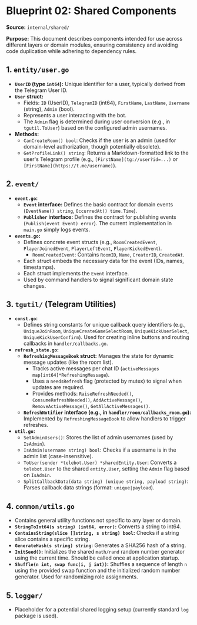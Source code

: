 # Blueprint 02: Shared Components

**Source:** `internal/shared/`

**Purpose:** This document describes components intended for use across different layers or domain modules, ensuring consistency and avoiding code duplication while adhering to dependency rules.

## 1. `entity/user.go`

*   **`UserID` (type `int64`):** Unique identifier for a user, typically derived from the Telegram User ID.
*   **`User` struct:**
    *   Fields: `ID` (UserID), `TelegramID` (int64), `FirstName`, `LastName`, `Username` (string), `Admin` (bool).
    *   Represents a user interacting with the bot.
    *   The `Admin` flag is determined during user conversion (e.g., in `tgutil.ToUser`) based on the configured admin usernames.
*   **Methods:**
    *   `CanCreateRoom() bool`: Checks if the user is an admin (used for domain-level authorization, though potentially obsolete).
    *   `GetProfileLink() string`: Returns a Markdown-formatted link to the user's Telegram profile (e.g., `[FirstName](tg://user?id=...)` or `[FirstName](https://t.me/username)`).

## 2. `event/`

*   **`event.go`:**
    *   **`Event` interface:** Defines the basic contract for domain events (`EventName() string`, `OccurredAt() time.Time`).
    *   **`Publisher` interface:** Defines the contract for publishing events (`Publish(event Event) error`). The current implementation in `main.go` simply logs events.
*   **`events.go`:**
    *   Defines concrete event structs (e.g., `RoomCreatedEvent`, `PlayerJoinedEvent`, `PlayerLeftEvent`, `PlayerKickedEvent`).
        *   `RoomCreatedEvent`: Contains `RoomID`, `Name`, `CreatorID`, `CreatedAt`.
    *   Each struct embeds the necessary data for the event (IDs, names, timestamps).
    *   Each struct implements the `Event` interface.
    *   Used by command handlers to signal significant domain state changes.

## 3. `tgutil/` (Telegram Utilities)

*   **`const.go`:**
    *   Defines string constants for unique callback query identifiers (e.g., `UniqueJoinRoom`, `UniqueCreateGameSelectRoom`, `UniqueKickUserSelect`, `UniqueKickUserConfirm`). Used for creating inline buttons and routing callbacks in `handler/callbacks.go`.
*   **`refresh_state.go`:**
    *   **`RefreshingMessageBook` struct:** Manages the state for dynamic message updates (like the room list).
        *   Tracks active messages per chat ID (`activeMessages map[int64]*RefreshingMessage`).
        *   Uses a `needsRefresh` flag (protected by mutex) to signal when updates are required.
        *   Provides methods: `RaiseRefreshNeeded()`, `ConsumeRefreshNeeded()`, `AddActiveMessage()`, `RemoveActiveMessage()`, `GetAllActiveMessages()`.
    *   **`RefreshNotifier` interface (e.g., in `handler/room/callbacks_room.go`):** Implemented by `RefreshingMessageBook` to allow handlers to trigger refreshes.
*   **`util.go`:**
    *   `SetAdminUsers()`: Stores the list of admin usernames (used by `IsAdmin`).
    *   `IsAdmin(username string) bool`: Checks if a username is in the admin list (case-insensitive).
    *   `ToUser(sender *telebot.User) *sharedEntity.User`: Converts a `telebot.User` to the shared `entity.User`, setting the `Admin` flag based on `IsAdmin`.
    *   `SplitCallbackData(data string) (unique string, payload string)`: Parses callback data strings (format: `unique|payload`).

## 4. `common/utils.go`

*   Contains general utility functions not specific to any layer or domain.
*   **`StringToInt64(s string) (int64, error)`:** Converts a string to int64.
*   **`ContainsString(slice []string, s string) bool`:** Checks if a string slice contains a specific string.
*   **`GenerateHash(s string) string`:** Generates a SHA256 hash of a string.
*   **`InitSeed()`:** Initializes the shared `math/rand` random number generator using the current time. Should be called once at application startup.
*   **`Shuffle(n int, swap func(i, j int))`:** Shuffles a sequence of length `n` using the provided swap function and the initialized random number generator. Used for randomizing role assignments.

## 5. `logger/`

*   Placeholder for a potential shared logging setup (currently standard `log` package is used). 